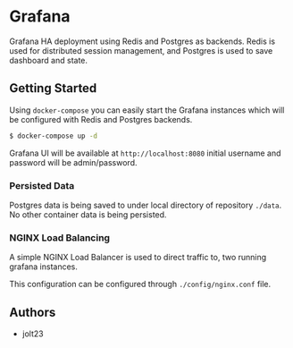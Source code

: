 # Grafana

Grafana HA deployment using Redis and Postgres as backends. Redis is used for
distributed session management, and Postgres is used to save dashboard and
state.

## Getting Started

Using `docker-compose` you can easily start the Grafana instances which will be
configured with Redis and Postgres backends.

```bash
$ docker-compose up -d
```

Grafana UI will be available at `http://localhost:8080` initial username and
password will be admin/password.

### Persisted Data

Postgres data is being saved to under local directory of repository `./data`.
No other container data is being persisted.

### NGINX Load Balancing

A simple NGINX Load Balancer is used to direct traffic to, two running grafana
instances.

This configuration can be configured through `./config/nginx.conf` file.

## Authors

- jolt23
